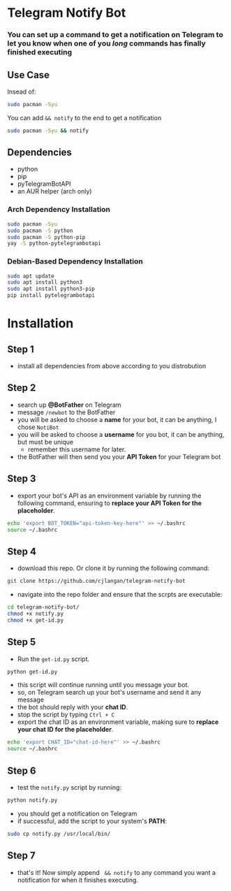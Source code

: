 # Telegram Notify Bot

### You can set up a command to get a notification on Telegram to let you know when one of you *long* commands has finally finished executing

## Use Case

Insead of:

```bash
sudo pacman -Syu
```

You can add `&& notify` to the end to get a notification

```bash
sudo pacman -Syu && notify
```

## Dependencies

- python
- pip
- pyTelegramBotAPI
- an AUR helper (arch only)

### Arch Dependency Installation

```bash
sudo pacman -Syu
sudo pacman -S python
sudo pacman -S python-pip
yay -S python-pytelegrambotapi
```

### Debian-Based Dependency Installation

```bash
sudo apt update
sudo apt install python3
sudo apt install python3-pip
pip install pytelegrambotapi
```

# Installation

## Step 1
- install all dependencies from above according to you distrobution

## Step 2
- search up **@BotFather** on Telegram
- message `/newbot` to the BotFather
- you will be asked to choose a **name** for your bot, it can be anything, I chose `NotiBot`
- you will be asked to choose a **username** for you bot, it can be anything, but must be unique
    - remember this username for later.
- the BotFather will then send you your **API Token** for your Telegram bot

## Step 3
- export your bot's API as an environment variable by running the following command, ensuring to **replace your API Token for the placeholder**.

```bash
echo 'export BOT_TOKEN="api-token-key-here"' >> ~/.bashrc
source ~/.bashrc
```

## Step 4
- download this repo. Or clone it by running the following command:

```bash
git clone https://github.com/cjlangan/telegram-notify-bot
```

- navigate into the repo folder and ensure that the scrpts are executable:

```bash
cd telegram-notify-bot/
chmod +x notify.py
chmod +x get-id.py
```

## Step 5
- Run the `get-id.py` script.

```bash
python get-id.py
```

- this script will continue running until you message your bot.
- so, on Telegram search up your bot's username and send it any message
- the bot should reply with your **chat ID**.
- stop the script by typing `Ctrl + C`
- export the chat ID as an environment variable, making sure to **replace your chat ID for the placeholder**.

```bash
echo 'export CHAT_ID="chat-id-here"' >> ~/.bashrc
source ~/.bashrc
```

## Step 6
- test the `notify.py` script by running:

```bash
python notify.py
```

- you should get a notification on Telegram
- if successful, add the script to your system's **PATH**:

```bash
sudo cp notify.py /usr/local/bin/
```

## Step 7
- that's it! Now simply append ` && notify` to any command you want a notification for when it finishes executing.
